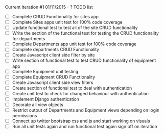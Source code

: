Current Iteration #1 01/11/2015 - ?
TODO list
  -[ ] Complete CRUD Functionality for sites app
  -[ ] Complete Sites apps unit test for 100% code coverage
  -[ ] Update functional test to test all of the site CRUD functionality
  -[ ] Write the section of the functional test for testing the CRUD functionality for departments
  -[ ] Complete Departments app unit test for 100% code coverage
  -[ ] Complete departments CRUD Functionality
  -[ ] Create Javascript client side filter by site
  -[ ] Write section of functional test to test CRUD functionality of equipment app
  -[ ] Complete Equipment unit testing
  -[ ] Complete Equipment CRUD Functionality
  -[ ] Create Javascript client side view filters
  -[ ] Create section of functional test to deal with authentication
  -[ ] Create unit test to check for changed behaviour with authentication
  -[ ] Implement Django authentication
  -[ ] Decorate all view objects
  -[ ] Restrict output of Departments and Equipment views depending on login permissions
  -[ ] Connect up twitter bootstrap css and js and start working on visuals
  -[ ] Run all unit tests again and run functional test again sign off on iteration
